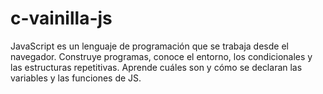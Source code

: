 # c-vainilla-js
JavaScript es un lenguaje de programación que se trabaja desde el navegador. Construye programas, conoce el entorno, los condicionales y las estructuras repetitivas. Aprende cuáles son y cómo se declaran las variables y las funciones de JS.
